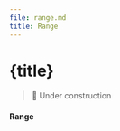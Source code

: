 ```yaml
---
file: range.md
title: Range
---
```


<script>
    import {Form, FormGroup, Range} from '$lib'
</script>

# {title}

> 🚧 Under construction

<Form>
    <FormGroup>
        <h4>Range</h4>
        <Range label="" />
    </FormGroup>
</Form>

